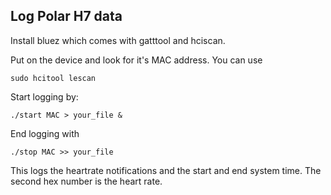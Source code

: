 ## Log Polar H7 data

Install bluez which comes with gatttool and hciscan.

Put on the device and look for it's MAC address. You can use

```
sudo hcitool lescan
```

Start logging by:
```
./start MAC > your_file &
```

End logging with
```
./stop MAC >> your_file
```

This logs the heartrate notifications and the start and end system time.
The second hex number is the heart rate.
